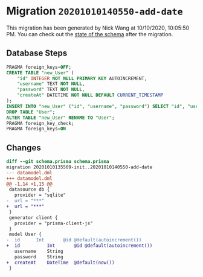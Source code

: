 # Migration `20201010140550-add-date`

This migration has been generated by Nick Wang at 10/10/2020, 10:05:50 PM.
You can check out the [state of the schema](./schema.prisma) after the migration.

## Database Steps

```sql
PRAGMA foreign_keys=OFF;
CREATE TABLE "new_User" (
    "id" INTEGER NOT NULL PRIMARY KEY AUTOINCREMENT,
    "username" TEXT NOT NULL,
    "password" TEXT NOT NULL,
    "createAt" DATETIME NOT NULL DEFAULT CURRENT_TIMESTAMP
);
INSERT INTO "new_User" ("id", "username", "password") SELECT "id", "username", "password" FROM "User";
DROP TABLE "User";
ALTER TABLE "new_User" RENAME TO "User";
PRAGMA foreign_key_check;
PRAGMA foreign_keys=ON
```

## Changes

```diff
diff --git schema.prisma schema.prisma
migration 20201010135509-init..20201010140550-add-date
--- datamodel.dml
+++ datamodel.dml
@@ -1,14 +1,15 @@
 datasource db {
   provider = "sqlite"
-  url = "***"
+  url = "***"
 }
 generator client {
   provider = "prisma-client-js"
 }
 model User {
-  id      Int       @id @default(autoincrement())
+  id          Int       @id @default(autoincrement())
   username    String
   password    String
+  createAt    DateTime  @default(now())
 }
```


